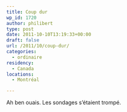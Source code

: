 ```yaml
---
title: Coup dur
wp_id: 1720
author: philibert
type: post
date: 2011-10-10T13:19:33+00:00
draft: false
url: /2011/10/coup-dur/
categories:
  - ordinaire
residency:
  - Canada
locations:
  - Montréal

---
```

Ah ben ouais. Les sondages s&rsquo;étaient trompé.